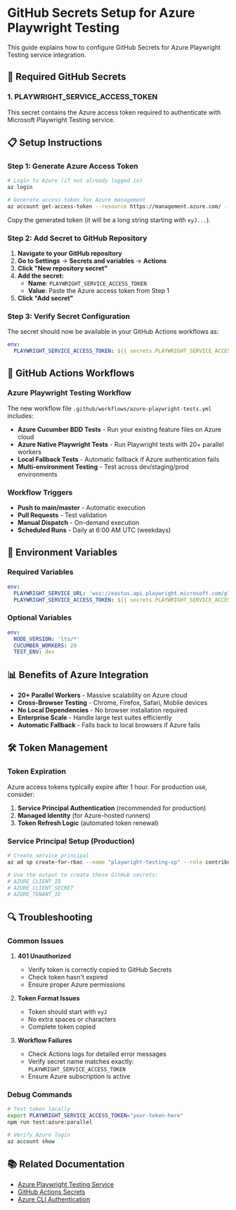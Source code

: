 # GitHub Secrets Setup for Azure Playwright Testing

This guide explains how to configure GitHub Secrets for Azure Playwright Testing service integration.

## 🔐 Required GitHub Secrets

### 1. PLAYWRIGHT_SERVICE_ACCESS_TOKEN

This secret contains the Azure access token required to authenticate with Microsoft Playwright Testing service.

## 📋 Setup Instructions

### Step 1: Generate Azure Access Token

```bash
# Login to Azure (if not already logged in)
az login

# Generate access token for Azure management
az account get-access-token --resource https://management.azure.com/ --query accessToken -o tsv
```

Copy the generated token (it will be a long string starting with `eyJ...`).

### Step 2: Add Secret to GitHub Repository

1. **Navigate to your GitHub repository**
2. **Go to Settings** → **Secrets and variables** → **Actions**
3. **Click "New repository secret"**
4. **Add the secret:**
   - **Name**: `PLAYWRIGHT_SERVICE_ACCESS_TOKEN`
   - **Value**: Paste the Azure access token from Step 1
5. **Click "Add secret"**

### Step 3: Verify Secret Configuration

The secret should now be available in your GitHub Actions workflows as:
```yaml
env:
  PLAYWRIGHT_SERVICE_ACCESS_TOKEN: ${{ secrets.PLAYWRIGHT_SERVICE_ACCESS_TOKEN }}
```

## 🚀 GitHub Actions Workflows

### Azure Playwright Testing Workflow

The new workflow file `.github/workflows/azure-playwright-tests.yml` includes:

- **Azure Cucumber BDD Tests** - Run your existing feature files on Azure cloud
- **Azure Native Playwright Tests** - Run Playwright tests with 20+ parallel workers
- **Local Fallback Tests** - Automatic fallback if Azure authentication fails
- **Multi-environment Testing** - Test across dev/staging/prod environments

### Workflow Triggers

- **Push to main/master** - Automatic execution
- **Pull Requests** - Test validation
- **Manual Dispatch** - On-demand execution
- **Scheduled Runs** - Daily at 6:00 AM UTC (weekdays)

## 🔧 Environment Variables

### Required Variables
```yaml
env:
  PLAYWRIGHT_SERVICE_URL: 'wss://eastus.api.playwright.microsoft.com/playwrightworkspaces/18d5185e-7f8a-46e0-afa3-002163bd7cef/browsers'
  PLAYWRIGHT_SERVICE_ACCESS_TOKEN: ${{ secrets.PLAYWRIGHT_SERVICE_ACCESS_TOKEN }}
```

### Optional Variables
```yaml
env:
  NODE_VERSION: 'lts/*'
  CUCUMBER_WORKERS: 20
  TEST_ENV: dev
```

## 📊 Benefits of Azure Integration

- **20+ Parallel Workers** - Massive scalability on Azure cloud
- **Cross-Browser Testing** - Chrome, Firefox, Safari, Mobile devices
- **No Local Dependencies** - No browser installation required
- **Enterprise Scale** - Handle large test suites efficiently
- **Automatic Fallback** - Falls back to local browsers if Azure fails

## 🛠️ Token Management

### Token Expiration
Azure access tokens typically expire after 1 hour. For production use, consider:

1. **Service Principal Authentication** (recommended for production)
2. **Managed Identity** (for Azure-hosted runners)
3. **Token Refresh Logic** (automated token renewal)

### Service Principal Setup (Production)
```bash
# Create service principal
az ad sp create-for-rbac --name "playwright-testing-sp" --role contributor

# Use the output to create these GitHub secrets:
# AZURE_CLIENT_ID
# AZURE_CLIENT_SECRET
# AZURE_TENANT_ID
```

## 🔍 Troubleshooting

### Common Issues

1. **401 Unauthorized**
   - Verify token is correctly copied to GitHub Secrets
   - Check token hasn't expired
   - Ensure proper Azure permissions

2. **Token Format Issues**
   - Token should start with `eyJ`
   - No extra spaces or characters
   - Complete token copied

3. **Workflow Failures**
   - Check Actions logs for detailed error messages
   - Verify secret name matches exactly: `PLAYWRIGHT_SERVICE_ACCESS_TOKEN`
   - Ensure Azure subscription is active

### Debug Commands
```bash
# Test token locally
export PLAYWRIGHT_SERVICE_ACCESS_TOKEN="your-token-here"
npm run test:azure:parallel

# Verify Azure login
az account show
```

## 📚 Related Documentation

- [Azure Playwright Testing Service](https://docs.microsoft.com/en-us/azure/playwright-testing/)
- [GitHub Actions Secrets](https://docs.github.com/en/actions/security-guides/encrypted-secrets)
- [Azure CLI Authentication](https://docs.microsoft.com/en-us/cli/azure/authenticate-azure-cli)
